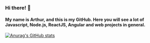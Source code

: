 ### Hi there! 👋

#### My name is Arthur, and this is my GitHub. Here you will see a lot of Javascript, Node.js, ReactJS, Angular and web projects in general.

[![Anurag's GitHub stats](https://github-readme-stats.vercel.app/api?username=anuraghazra)](https://github.com/anuraghazra/github-readme-stats)
